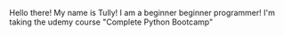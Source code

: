 Hello there! My name is Tully! I am a beginner beginner programmer! I'm taking the udemy course "Complete Python Bootcamp"

<!---
TullyE/TullyE is a ✨ special ✨ repository because its `README.md` (this file) appears on your GitHub profile.
You can click the Preview link to take a look at your changes.
--->
